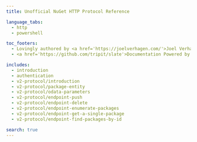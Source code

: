 ```yaml
---
title: Unofficial NuGet HTTP Protocol Reference

language_tabs:
  - http
  - powershell

toc_footers:
  - Lovingly authored by <a href='https://joelverhagen.com/'>Joel Verhagen</a>
  - <a href='https://github.com/tripit/slate'>Documentation Powered by Slate</a>

includes:
  - introduction
  - authentication
  - v2-protocol/introduction
  - v2-protocol/package-entity
  - v2-protocol/odata-parameters
  - v2-protocol/endpoint-push
  - v2-protocol/endpoint-delete
  - v2-protocol/endpoint-enumerate-packages
  - v2-protocol/endpoint-get-a-single-package
  - v2-protocol/endpoint-find-packages-by-id

search: true
---
```

